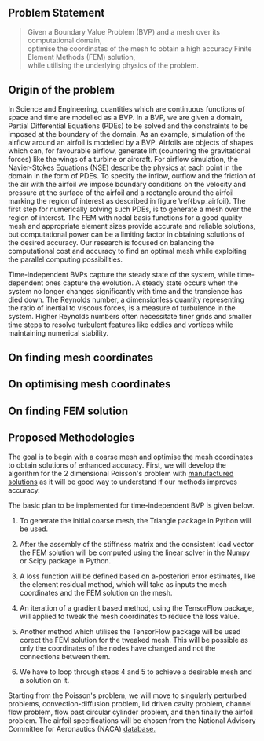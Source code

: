 ## Problem Statement

> Given a Boundary Value Problem (BVP) and a mesh over its computational domain, <br>
> optimise the coordinates of the mesh to obtain a high accuracy Finite Element Methods (FEM) solution, <br>
> while utilising the underlying physics of the problem.

## Origin of the problem

In Science and Engineering,
quantities which are continuous functions of space and time
are modelled as a BVP.
In a BVP,
we are given a domain,
Partial Differential Equations (PDEs) to be solved
and the constraints to be imposed at the boundary of the domain.
As an example,
simulation of the airflow around an airfoil is modelled by a BVP.
Airfoils are objects of shapes which can,
for favourable airflow,
generate lift
(countering the gravitational forces)
like the wings of a turbine or aircraft.
For airflow simulation,
the Navier-Stokes Equations (NSE)
describe the physics
at each point in the domain
in the form of PDEs.
To specify the inflow, outflow
and the friction of the air with the airfoil
we impose boundary conditions
on the velocity and pressure
at the surface of the airfoil
and a rectangle around the airfoil
marking the region of interest
as described in figure \ref{bvp_airfoil}.
The first step for numerically solving such PDEs,
is to generate a mesh over the region of interest.
The FEM with nodal basis functions
for a good quality mesh and appropriate element sizes
provide accurate and reliable solutions,
but computational power can be a limiting factor
in obtaining solutions of the desired accuracy.
Our research is focused on balancing the computational cost and accuracy
to find an optimal mesh while exploiting the parallel computing possibilities.

Time-independent BVPs capture the steady state of the system,
while time-dependent ones capture the evolution.
A steady state occurs when the system no longer changes significantly with time
and the transience has died down.
The Reynolds number,
a dimensionless quantity representing the ratio of inertial to viscous forces,
is a measure of turbulence in the system.
Higher Reynolds numbers often necessitate finer grids and smaller time steps
to resolve turbulent features like eddies and vortices
while maintaining numerical stability.

## On finding mesh coordinates

## On optimising mesh coordinates

## On finding FEM solution

## Proposed Methodologies

The goal is to begin with a coarse mesh
and optimise the mesh coordinates
to obtain solutions of enhanced accuracy.
First, we will develop the algorithm
for the 2 dimensional Poisson's problem
with [manufactured solutions](notes/mms.pdf)
as it will be good way to understand if our methods
improves accuracy.

The basic plan to be implemented
for time-independent BVP is given below.

1. To generate the initial coarse mesh,
the Triangle package in Python will be used.

2. After the assembly of the stiffness matrix and the consistent load vector
the FEM solution will be computed
using the linear solver in the Numpy or Scipy package in Python.

3. A loss function will be defined
based on a-posteriori error estimates,
like the element residual method,
which will take as inputs
the mesh coordinates and the FEM solution on the mesh.

4. An iteration of a gradient based method,
using the TensorFlow package,
will applied to tweak the mesh coordinates to reduce the loss value.
  
5. Another method which utilises the TensorFlow package
will be used corect the FEM solution for the tweaked mesh.
This will be possible as only the coordinates of the nodes have changed
and not the connections between them.

6. We have to loop through steps 4 and 5
to achieve a desirable mesh and a solution on it.

Starting from the Poisson's problem,
we will move to singularly perturbed problems,
convection-diffusion problem,
lid driven cavity problem,
channel flow problem,
flow past circular cylinder problem,
and then finally
the airfoil problem.
The airfoil specifications will be
chosen from the
National Advisory Committee for Aeronautics (NACA)
[database.](http://airfoiltools.com/search/index?m%5Bgrp%5D=naca4d&m%5Bsort%5D=1)
